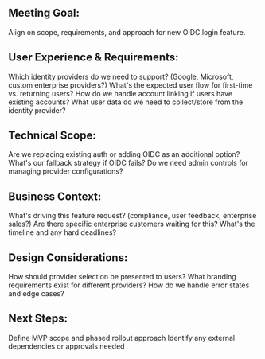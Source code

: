 ## Meeting Goal:

Align on scope, requirements, and approach for new OIDC login feature.

## User Experience & Requirements:

Which identity providers do we need to support? (Google, Microsoft, custom enterprise providers?)
What's the expected user flow for first-time vs. returning users?
How do we handle account linking if users have existing accounts?
What user data do we need to collect/store from the identity provider?

## Technical Scope:

Are we replacing existing auth or adding OIDC as an additional option?
What's our fallback strategy if OIDC fails?
Do we need admin controls for managing provider configurations?

## Business Context:

What's driving this feature request? (compliance, user feedback, enterprise sales?)
Are there specific enterprise customers waiting for this?
What's the timeline and any hard deadlines?

## Design Considerations:

How should provider selection be presented to users?
What branding requirements exist for different providers?
How do we handle error states and edge cases?

## Next Steps:

Define MVP scope and phased rollout approach
Identify any external dependencies or approvals needed